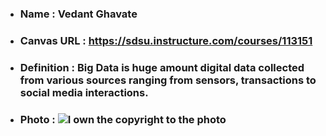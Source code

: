- ### Name :  Vedant Ghavate
- ### Canvas URL : https://sdsu.instructure.com/courses/113151
- ### Definition : Big Data is huge amount digital data collected from various sources ranging from sensors, transactions to social media interactions. 
- ### Photo : ![I own the copyright to the photo](https://user-images.githubusercontent.com/112522624/187811812-46f68f7b-e933-4b0e-9da1-d398ee7e2724.jpg)
